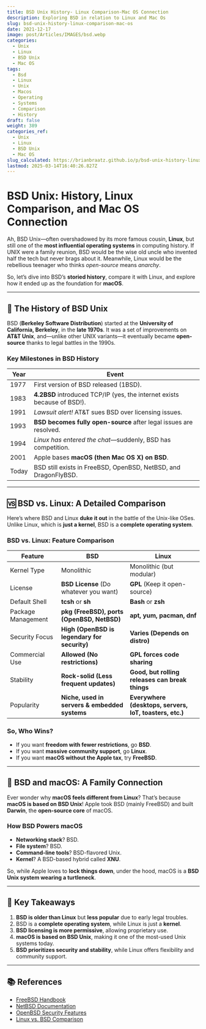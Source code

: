 ```yaml
---
title: BSD Unix History- Linux Comparison-Mac OS Connection
description: Exploring BSD in relation to Linux and Mac Os
slug: bsd-unix-history-linux-comparison-mac-os
date: 2021-12-17
image: post/Articles/IMAGES/bsd.webp
categories:
  - Unix
  - Linux
  - BSD Unix
  - Mac OS
tags:
  - Bsd
  - Linux
  - Unix
  - Macos
  - Operating
  - Systems
  - Comparison
  - History
draft: false
weight: 389
categories_ref:
  - Unix
  - Linux
  - BSD Unix
  - Mac OS
slug_calculated: https://brianbraatz.github.io/p/bsd-unix-history-linux-comparison-mac-os
lastmod: 2025-03-14T16:40:26.827Z
---
```

# BSD Unix: History, Linux Comparison, and Mac OS Connection

Ah, BSD Unix—often overshadowed by its more famous cousin, **Linux**, but still one of the **most influential operating systems** in computing history. If UNIX were a family reunion, BSD would be the wise old uncle who invented half the tech but never brags about it. Meanwhile, Linux would be the rebellious teenager who thinks *open-source* means *anarchy*.

So, let’s dive into BSD’s **storied history**, compare it with Linux, and explore how it ended up as the foundation for **macOS**.

***

## 📜 The History of BSD Unix

BSD (**Berkeley Software Distribution**) started at the **University of California, Berkeley**, in the **late 1970s**. It was a set of improvements on **AT\&T Unix**, and—unlike other UNIX variants—it eventually became **open-source** thanks to legal battles in the 1990s.

### **Key Milestones in BSD History**

| Year  | Event                                                                    |
| ----- | ------------------------------------------------------------------------ |
| 1977  | First version of BSD released (1BSD).                                    |
| 1983  | **4.2BSD** introduced TCP/IP (yes, the internet exists because of BSD!). |
| 1991  | *Lawsuit alert!* AT\&T sues BSD over licensing issues.                   |
| 1993  | **BSD becomes fully open-source** after legal issues are resolved.       |
| 1994  | *Linux has entered the chat*—suddenly, BSD has competition.              |
| 2001  | Apple bases **macOS (then Mac OS X) on BSD**.                            |
| Today | BSD still exists in FreeBSD, OpenBSD, NetBSD, and DragonFlyBSD.          |

***

## 🆚 BSD vs. Linux: A Detailed Comparison

Here’s where BSD and Linux **duke it out** in the battle of the Unix-like OSes. Unlike Linux, which is **just a kernel**, BSD is a **complete operating system**.

### **BSD vs. Linux: Feature Comparison**

| Feature            | BSD                                           | Linux                                                   |
| ------------------ | --------------------------------------------- | ------------------------------------------------------- |
| Kernel Type        | Monolithic                                    | Monolithic (but modular)                                |
| License            | **BSD License** (Do whatever you want)        | **GPL** (Keep it open-source)                           |
| Default Shell      | **tcsh** or **sh**                            | **Bash** or **zsh**                                     |
| Package Management | **pkg (FreeBSD), ports (OpenBSD, NetBSD)**    | **apt, yum, pacman, dnf**                               |
| Security Focus     | **High (OpenBSD is legendary for security)**  | **Varies (Depends on distro)**                          |
| Commercial Use     | **Allowed (No restrictions)**                 | **GPL forces code sharing**                             |
| Stability          | **Rock-solid (Less frequent updates)**        | **Good, but rolling releases can break things**         |
| Popularity         | **Niche, used in servers & embedded systems** | **Everywhere (desktops, servers, IoT, toasters, etc.)** |

### **So, Who Wins?**

* If you want **freedom with fewer restrictions**, go **BSD**.
* If you want **massive community support**, go **Linux**.
* If you want **macOS without the Apple tax**, try **FreeBSD**.

***

## 🍏 BSD and macOS: A Family Connection

Ever wonder why **macOS feels different from Linux**? That’s because **macOS is based on BSD Unix**! Apple took BSD (mainly FreeBSD) and built **Darwin**, the **open-source core** of macOS.

### **How BSD Powers macOS**

* **Networking stack**? BSD.
* **File system**? BSD.
* **Command-line tools**? BSD-flavored Unix.
* **Kernel**? A BSD-based hybrid called **XNU**.

So, while Apple loves to **lock things down**, under the hood, macOS is a **BSD Unix system wearing a turtleneck**.

***

## 🔑 Key Takeaways

1. **BSD is older than Linux** but **less popular** due to early legal troubles.
2. BSD is a **complete operating system**, while Linux is just a **kernel**.
3. **BSD licensing is more permissive**, allowing proprietary use.
4. **macOS is based on BSD Unix**, making it one of the most-used Unix systems today.
5. **BSD prioritizes security and stability**, while Linux offers flexibility and community support.

***

## 📚 References

* [FreeBSD Handbook](https://www.freebsd.org/doc/handbook/)
* [NetBSD Documentation](https://www.netbsd.org/docs/)
* [OpenBSD Security Features](https://www.openbsd.org/)
* [Linux vs. BSD Comparison](https://www.linuxjournal.com/)

<!-- 
---

## 🎉 The Final Verdict  

BSD may not be as **mainstream** as Linux, but it’s still a **powerful, stable, and influential OS**. If Linux is the **loud activist**, BSD is the **quiet genius** who already solved the problem *before you even knew it was a problem*.

Want to **try BSD?** Go grab **FreeBSD** and see why Apple, Netflix, and even Sony **use it under the hood**. Who knows? You might just fall in love with the *other* open-source Unix.
-->
